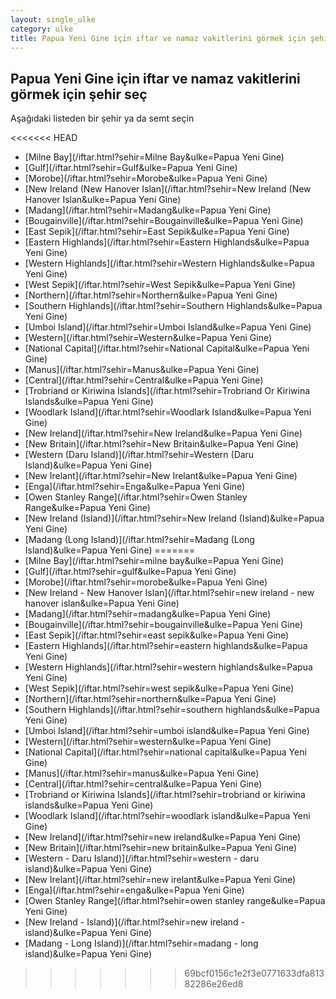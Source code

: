 ```yaml
---
layout: single_ulke
category: ulke
title: Papua Yeni Gine için iftar ve namaz vakitlerini görmek için şehir seç
---
```



## Papua Yeni Gine için iftar ve namaz vakitlerini görmek için şehir seç

Aşağıdaki listeden bir şehir ya da semt seçin


<<<<<<< HEAD
* [Milne Bay](/iftar.html?sehir=Milne Bay&ulke=Papua Yeni Gine)
* [Gulf](/iftar.html?sehir=Gulf&ulke=Papua Yeni Gine)
* [Morobe](/iftar.html?sehir=Morobe&ulke=Papua Yeni Gine)
* [New Ireland (New Hanover Islan](/iftar.html?sehir=New Ireland (New Hanover Islan&ulke=Papua Yeni Gine)
* [Madang](/iftar.html?sehir=Madang&ulke=Papua Yeni Gine)
* [Bougainville](/iftar.html?sehir=Bougainville&ulke=Papua Yeni Gine)
* [East Sepik](/iftar.html?sehir=East Sepik&ulke=Papua Yeni Gine)
* [Eastern Highlands](/iftar.html?sehir=Eastern Highlands&ulke=Papua Yeni Gine)
* [Western Highlands](/iftar.html?sehir=Western Highlands&ulke=Papua Yeni Gine)
* [West Sepik](/iftar.html?sehir=West Sepik&ulke=Papua Yeni Gine)
* [Northern](/iftar.html?sehir=Northern&ulke=Papua Yeni Gine)
* [Southern Highlands](/iftar.html?sehir=Southern Highlands&ulke=Papua Yeni Gine)
* [Umboi Island](/iftar.html?sehir=Umboi Island&ulke=Papua Yeni Gine)
* [Western](/iftar.html?sehir=Western&ulke=Papua Yeni Gine)
* [National Capital](/iftar.html?sehir=National Capital&ulke=Papua Yeni Gine)
* [Manus](/iftar.html?sehir=Manus&ulke=Papua Yeni Gine)
* [Central](/iftar.html?sehir=Central&ulke=Papua Yeni Gine)
* [Trobriand or Kiriwina Islands](/iftar.html?sehir=Trobriand Or Kiriwina Islands&ulke=Papua Yeni Gine)
* [Woodlark Island](/iftar.html?sehir=Woodlark Island&ulke=Papua Yeni Gine)
* [New Ireland](/iftar.html?sehir=New Ireland&ulke=Papua Yeni Gine)
* [New Britain](/iftar.html?sehir=New Britain&ulke=Papua Yeni Gine)
* [Western (Daru Island)](/iftar.html?sehir=Western (Daru Island)&ulke=Papua Yeni Gine)
* [New Irelant](/iftar.html?sehir=New Irelant&ulke=Papua Yeni Gine)
* [Enga](/iftar.html?sehir=Enga&ulke=Papua Yeni Gine)
* [Owen Stanley Range](/iftar.html?sehir=Owen Stanley Range&ulke=Papua Yeni Gine)
* [New Ireland (Island)](/iftar.html?sehir=New Ireland (Island)&ulke=Papua Yeni Gine)
* [Madang (Long Island)](/iftar.html?sehir=Madang (Long Island)&ulke=Papua Yeni Gine)
=======
* [Milne Bay](/iftar.html?sehir=milne bay&ulke=Papua Yeni Gine)
* [Gulf](/iftar.html?sehir=gulf&ulke=Papua Yeni Gine)
* [Morobe](/iftar.html?sehir=morobe&ulke=Papua Yeni Gine)
* [New Ireland - New Hanover Islan](/iftar.html?sehir=new ireland - new hanover islan&ulke=Papua Yeni Gine)
* [Madang](/iftar.html?sehir=madang&ulke=Papua Yeni Gine)
* [Bougainville](/iftar.html?sehir=bougainville&ulke=Papua Yeni Gine)
* [East Sepik](/iftar.html?sehir=east sepik&ulke=Papua Yeni Gine)
* [Eastern Highlands](/iftar.html?sehir=eastern highlands&ulke=Papua Yeni Gine)
* [Western Highlands](/iftar.html?sehir=western highlands&ulke=Papua Yeni Gine)
* [West Sepik](/iftar.html?sehir=west sepik&ulke=Papua Yeni Gine)
* [Northern](/iftar.html?sehir=northern&ulke=Papua Yeni Gine)
* [Southern Highlands](/iftar.html?sehir=southern highlands&ulke=Papua Yeni Gine)
* [Umboi Island](/iftar.html?sehir=umboi island&ulke=Papua Yeni Gine)
* [Western](/iftar.html?sehir=western&ulke=Papua Yeni Gine)
* [National Capital](/iftar.html?sehir=national capital&ulke=Papua Yeni Gine)
* [Manus](/iftar.html?sehir=manus&ulke=Papua Yeni Gine)
* [Central](/iftar.html?sehir=central&ulke=Papua Yeni Gine)
* [Trobriand or Kiriwina Islands](/iftar.html?sehir=trobriand or kiriwina islands&ulke=Papua Yeni Gine)
* [Woodlark Island](/iftar.html?sehir=woodlark island&ulke=Papua Yeni Gine)
* [New Ireland](/iftar.html?sehir=new ireland&ulke=Papua Yeni Gine)
* [New Britain](/iftar.html?sehir=new britain&ulke=Papua Yeni Gine)
* [Western - Daru Island)](/iftar.html?sehir=western - daru island)&ulke=Papua Yeni Gine)
* [New Irelant](/iftar.html?sehir=new irelant&ulke=Papua Yeni Gine)
* [Enga](/iftar.html?sehir=enga&ulke=Papua Yeni Gine)
* [Owen Stanley Range](/iftar.html?sehir=owen stanley range&ulke=Papua Yeni Gine)
* [New Ireland - Island)](/iftar.html?sehir=new ireland - island)&ulke=Papua Yeni Gine)
* [Madang - Long Island)](/iftar.html?sehir=madang - long island)&ulke=Papua Yeni Gine)
>>>>>>> 69bcf0156c1e2f3e0771633dfa81382286e26ed8
